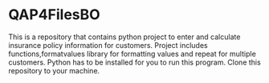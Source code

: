 # QAP4FilesBO
This is a repository that contains python project to enter and calculate insurance policy information for customers.
Project includes functions,formatvalues library for formatting values and repeat for multiple customers. 
Python has to be  installed for you to run this program.
Clone this repository to your machine.
